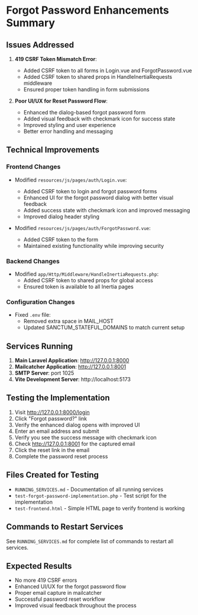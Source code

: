 # Forgot Password Enhancements Summary

## Issues Addressed

1. **419 CSRF Token Mismatch Error**:
   - Added CSRF token to all forms in Login.vue and ForgotPassword.vue
   - Added CSRF token to shared props in HandleInertiaRequests middleware
   - Ensured proper token handling in form submissions

2. **Poor UI/UX for Reset Password Flow**:
   - Enhanced the dialog-based forgot password form
   - Added visual feedback with checkmark icon for success state
   - Improved styling and user experience
   - Better error handling and messaging

## Technical Improvements

### Frontend Changes
- Modified `resources/js/pages/auth/Login.vue`:
  - Added CSRF token to login and forgot password forms
  - Enhanced UI for the forgot password dialog with better visual feedback
  - Added success state with checkmark icon and improved messaging
  - Improved dialog header styling

- Modified `resources/js/pages/auth/ForgotPassword.vue`:
  - Added CSRF token to the form
  - Maintained existing functionality while improving security

### Backend Changes
- Modified `app/Http/Middleware/HandleInertiaRequests.php`:
  - Added CSRF token to shared props for global access
  - Ensured token is available to all Inertia pages

### Configuration Changes
- Fixed `.env` file:
  - Removed extra space in MAIL_HOST
  - Updated SANCTUM_STATEFUL_DOMAINS to match current setup

## Services Running

1. **Main Laravel Application**: http://127.0.0.1:8000
2. **Mailcatcher Application**: http://127.0.0.1:8001
3. **SMTP Server**: port 1025
4. **Vite Development Server**: http://localhost:5173

## Testing the Implementation

1. Visit http://127.0.0.1:8000/login
2. Click "Forgot password?" link
3. Verify the enhanced dialog opens with improved UI
4. Enter an email address and submit
5. Verify you see the success message with checkmark icon
6. Check http://127.0.0.1:8001 for the captured email
7. Click the reset link in the email
8. Complete the password reset process

## Files Created for Testing

- `RUNNING_SERVICES.md` - Documentation of all running services
- `test-forgot-password-implementation.php` - Test script for the implementation
- `test-frontend.html` - Simple HTML page to verify frontend is working

## Commands to Restart Services

See `RUNNING_SERVICES.md` for complete list of commands to restart all services.

## Expected Results

- No more 419 CSRF errors
- Enhanced UI/UX for the forgot password flow
- Proper email capture in mailcatcher
- Successful password reset workflow
- Improved visual feedback throughout the process